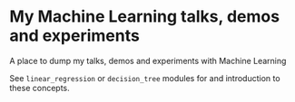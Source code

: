 # My Machine Learning talks, demos and experiments

A place to dump my talks, demos and experiments with Machine Learning

See `linear_regression` or `decision_tree` modules for and introduction to these concepts.